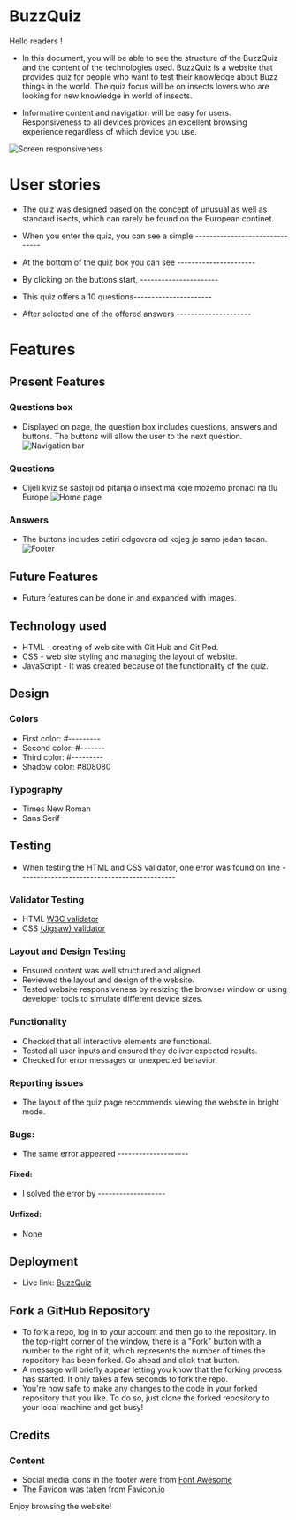 # BuzzQuiz

Hello readers !

* In this document, you will be able to see the structure of the BuzzQuiz and the content of the technologies used.
BuzzQuiz is a website that provides quiz for people who want to test their knowledge about Buzz things in the world.
The quiz focus will be on insects lovers who are looking for new knowledge in world of insects. 

* Informative content and navigation will be easy for users.
Responsiveness to all devices provides an excellent browsing experience regardless of which device you use.


![Screen responsiveness](./assets/------)

# User stories

* The quiz was designed based on the concept of unusual as well as standard isects, which can rarely be found on the European continet.
* When you enter the quiz, you can see a simple -------------------------------
* At the bottom of the quiz box you can see ----------------------

* By clicking on the buttons start, ----------------------
* This quiz offers a 10 questions----------------------
* After selected one of the offered answers ---------------------

# Features
## Present Features
### Questions box
* Displayed on page, the question box includes questions, answers and buttons.
The buttons will allow the user to the next question.
![Navigation bar](./assets/----------)

### Questions
* Cijeli kviz se sastoji od pitanja o insektima koje mozemo pronaci na tlu Europe
![Home page](./assets/-------------)

### Answers
* The buttons includes cetiri odgovora od kojeg je samo jedan tacan.
![Footer](./assets/media/Footer.png)

## Future Features
* Future features can be done in and expanded with images.

## Technology used
* HTML - creating of web site with Git Hub and Git Pod.
* CSS - web site styling and managing the layout of website.
* JavaScript - It was created because of the functionality of the quiz.

## Design
### Colors
* First color: #---------
* Second color: #-------
* Third color: #---------
* Shadow color: #808080

### Typography
* Times New Roman
* Sans Serif

## Testing
* When testing the HTML and CSS validator, one error was found on line --------------------------------------------

### Validator Testing
* HTML [W3C validator](https://validator.w3.org/)
* CSS [(Jigsaw) validator ](https://jigsaw.w3.org/css-validator/)

### Layout and Design Testing
* Ensured content was well structured and aligned.
* Reviewed the layout and design of the website.
* Tested website responsiveness by resizing the browser window or using developer tools to simulate different device sizes.

### Functionality
* Checked that all interactive elements are functional.
* Tested all user inputs and ensured they deliver expected results.
* Checked for error messages or unexpected behavior.

### Reporting issues
* The layout of the quiz page recommends viewing the website in bright mode.

### Bugs: 
* The same error appeared --------------------
#### Fixed: 
* I solved the error by -------------------
#### Unfixed: 
* None

## Deployment
* Live link: 
[BuzzQuiz](https://rock3879.github.io/BuzzQuiz/)

## Fork a GitHub Repository
* To fork a repo, log in to your account and then go to the repository. In the top-right corner of the window, there is a "Fork" button with a number to the right of it, which represents the number of times the repository has been forked. Go ahead and click that button.
* A message will briefly appear letting you know that the forking process has started. It only takes a few seconds to fork the repo.
* You're now safe to make any changes to the code in your forked repository that you like. To do so, just clone the forked repository to your local machine and get busy!

## Credits
     
### Content
* Social media icons in the footer were from [Font Awesome](https://fontawesome.com/)
* The Favicon was taken from [Favicon.io](https://favicon.io/)

Enjoy browsing the website!
